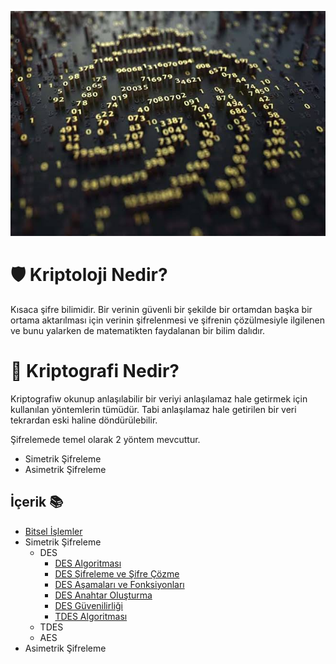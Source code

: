 ![resimbulunamadi](/resimler/key.jpeg)

# 🛡 Kriptoloji Nedir?
Kısaca şifre bilimidir. Bir verinin güvenli bir şekilde bir ortamdan başka bir ortama aktarılması için verinin şifrelenmesi ve şifrenin çözülmesiyle ilgilenen ve bunu yalarken de matematikten faydalanan bir bilim dalıdır.


# 💎 Kriptografi Nedir?
Kriptografiw okunup anlaşılabilir bir veriyi anlaşılamaz hale getirmek için kullanılan yöntemlerin tümüdür. Tabi anlaşılamaz hale getirilen bir veri tekrardan eski haline döndürülebilir.

Şifrelemede temel olarak 2 yöntem mevcuttur.

 - Simetrik Şifreleme
 - Asimetrik Şifreleme

## İçerik 📚
- [Bitsel İşlemler](/bitsel-islemler/bitsel-islemler.md)
- Simetrik Şifreleme
   - DES
      - [DES Algoritması]()
      - [DES Şifreleme ve Şifre Çözme]()
       - [DES Aşamaları ve Fonksiyonları]()
       - [DES Anahtar Oluşturma]()
       - [DES Güvenilirliği](https://www.google.com)
        - [TDES Algoritması]()
    - TDES
    - AES
- Asimetrik Şifreleme
